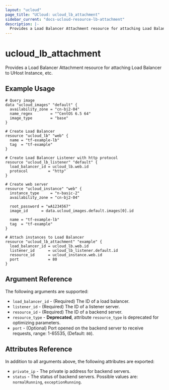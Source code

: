 ```yaml
---
layout: "ucloud"
page_title: "UCloud: ucloud_lb_attachment"
sidebar_current: "docs-ucloud-resource-lb-attachment"
description: |-
  Provides a Load Balancer Attachment resource for attaching Load Balancer to UHost Instance, etc.
---
```


# ucloud_lb_attachment

Provides a Load Balancer Attachment resource for attaching Load Balancer to UHost Instance, etc.

## Example Usage

```hcl
# Query image
data "ucloud_images" "default" {
  availability_zone = "cn-bj2-04"
  name_regex        = "^CentOS 6.5 64"
  image_type        = "base"
}

# Create Load Balancer
resource "ucloud_lb" "web" {
  name = "tf-example-lb"
  tag  = "tf-example"
}

# Create Load Balancer Listener with http protocol
resource "ucloud_lb_listener" "default" {
  load_balancer_id = ucloud_lb.web.id
  protocol         = "http"
}

# Create web server
resource "ucloud_instance" "web" {
  instance_type     = "n-basic-2"
  availability_zone = "cn-bj2-04"

  root_password = "wA1234567"
  image_id      = data.ucloud_images.default.images[0].id

  name = "tf-example-lb"
  tag  = "tf-example"
}

# Attach instances to Load Balancer
resource "ucloud_lb_attachment" "example" {
  load_balancer_id = ucloud_lb.web.id
  listener_id      = ucloud_lb_listener.default.id
  resource_id      = ucloud_instance.web.id
  port             = 80
}
```

## Argument Reference

The following arguments are supported:

* `load_balancer_id` - (Required) The ID of a load balancer.
* `listener_id` - (Required) The ID of a listener server.
* `resource_id` - (Required) The ID of a backend server.
* `resource_type` - **Deprecated**, attribute `resource_type` is deprecated for optimizing parameters.
* `port` - (Optional) Port opened on the backend server to receive requests, range: 1-65535, (Default: `80`).

## Attributes Reference

In addition to all arguments above, the following attributes are exported:

* `private_ip` - The private ip address for backend servers.
* `status` - The status of backend servers. Possible values are: `normalRunning`, `exceptionRunning`.
